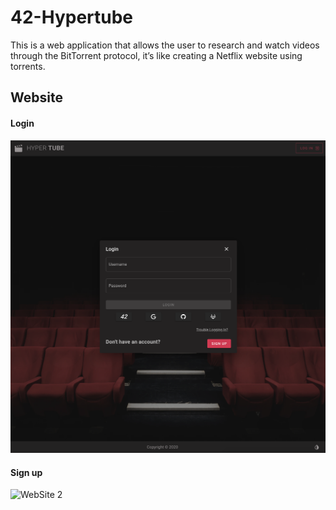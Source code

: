 # 42-Hypertube
This is a web application that allows the user to research and watch videos through the BitTorrent protocol, it’s like creating a Netflix website using torrents.

<h2>Website</h2>
<h4>Login</h4>

![WebSite 1](https://github.com/Elliop/42-Hypertube/blob/main/Hypertube/Frontend/assets/screen/Hyper-1.png?raw=true)
<h4>Sign up</h4>

![WebSite 2](https://github.com/Elliop/42-Hypertube/blob/main/Hypertube/Frontend/assets/screen/Hyper-2.png?raw=true)